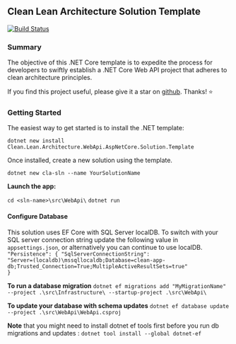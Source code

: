 ## Clean Lean Architecture Solution Template

[![Build Status](https://dev.azure.com/rimazmohommed523/Clean.Lean.Architecture.WebApi.AspNetCore.Solution.Template/_apis/build/status%2FClean.Lean.Architecture.WebApi.Template?branchName=master)](https://dev.azure.com/rimazmohommed523/Clean.Lean.Architecture.WebApi.AspNetCore.Solution.Template/_build/latest?definitionId=22&branchName=master)

### Summary
The objective of this .NET Core template is to expedite the process for developers to swiftly establish a .NET Core Web API project that adheres to clean architecture principles.

If you find this project useful, please give it a star on [github](https://github.com/rimaz523/Clean.Lean.Architecture.WebApi.AspNetCore.Solution.Template). Thanks! ⭐

### Getting Started
The easiest way to get started is to install the .NET template:

`dotnet new install Clean.Lean.Architecture.WebApi.AspNetCore.Solution.Template`

Once installed, create a new solution using the template.

`dotnet new cla-sln --name YourSolutionName`

**Launch the app:**

`cd <sln-name>\src\WebApi\`
`dotnet run`

#### Configure Database
This solution uses EF Core with SQL Server localDB.
To switch with your SQL server connection string update the following value in `appsettings.json`, or alternatively you can continue to use localDB.
<code>
"Persistence": {
  "SqlServerConnectionString": "Server=(localdb)\\mssqllocaldb;Database=clean-app-db;Trusted_Connection=True;MultipleActiveResultSets=true"
}</code>

**To run a database migration**
`dotnet ef migrations add "MyMigrationName" --project .\src\Infrastructure\ --startup-project .\src\WebApi\`

**To update your database with schema updates**
`dotnet ef database update --project .\src\WebApi\WebApi.csproj`

**Note** that you might need to install dotnet ef tools first before you run db migrations and updates : `dotnet tool install --global dotnet-ef`